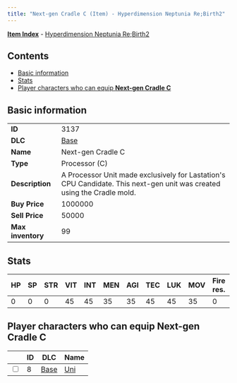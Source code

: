 ```yaml
---
title: "Next-gen Cradle C (Item) - Hyperdimension Neptunia Re;Birth2"
---
```


[**Item Index**](/neptunia/rb2/item/index.html) - [Hyperdimension Neptunia Re;Birth2](/neptunia/rb2)

## Contents

- [Basic information](#basic-information)
- [Stats](#stats)
- [Player characters who can equip **Next-gen Cradle C**](#player-characters-who-can-equip-next-gen-cradle-c)

## Basic information

|   |   |
| -- | -- |
| **ID** | 3137 |
| **DLC** | [Base](/neptunia/rb2/dlc/0-base.html) |
| **Name** | Next-gen Cradle C |
| **Type** | Processor (C) |
| **Description** | A Processor Unit made exclusively for Lastation's CPU Candidate. This next-gen unit was created using the Cradle mold. |
| **Buy Price** | 1000000 |
| **Sell Price** | 50000 |
| **Max inventory** | 99 |

## Stats

| HP | SP | STR | VIT | INT | MEN | AGI | TEC | LUK | MOV | Fire res. | Ice res. | Wind res. | Lightning res. |
| -- | -- | --- | --- | --- | --- | --- | --- | --- | --- | --------- | -------- | --------- | -------------- |
| 0 | 0 | 0 | 45 | 45 | 35 | 35 | 45 | 45 | 35 | 0 | 0 | 0 | 0 |

## Player characters who can equip **Next-gen Cradle C**

|    | ID | DLC | Name |
| -- | -- | --- | ---- |
| <input type="checkbox" id="rb2-player-0-8" class="trackbox" /> | 8 | [Base](/neptunia/rb2/dlc/0-base.html) | [Uni](/neptunia/rb2/player/0-8-uni.html) |